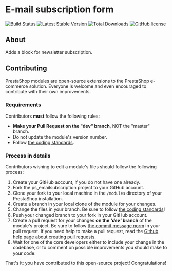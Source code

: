 # E-mail subscription form

[![Build Status](https://travis-ci.com/PrestaShop/ps_emailsubscription.svg?branch=master)](https://travis-ci.com/PrestaShop/ps_emailsubscription)
[![Latest Stable Version](https://poser.pugx.org/PrestaShop/ps_emailsubscription/v)](//packagist.org/packages/PrestaShop/ps_emailsubscription)
[![Total Downloads](https://poser.pugx.org/PrestaShop/ps_emailsubscription/downloads)](//packagist.org/packages/PrestaShop/ps_emailsubscription)
[![GitHub license](https://img.shields.io/github/license/PrestaShop/ps_emailsubscription)](https://github.com/PrestaShop/ps_emailsubscription/LICENSE.md)

## About

Adds a block for newsletter subscription.

## Contributing

PrestaShop modules are open-source extensions to the PrestaShop e-commerce solution. Everyone is welcome and even encouraged to contribute with their own improvements.

### Requirements

Contributors **must** follow the following rules:

* **Make your Pull Request on the "dev" branch**, NOT the "master" branch.
* Do not update the module's version number.
* Follow [the coding standards][1].

### Process in details

Contributors wishing to edit a module's files should follow the following process:

1. Create your GitHub account, if you do not have one already.
2. Fork the ps_emailsubscription project to your GitHub account.
3. Clone your fork to your local machine in the ```/modules``` directory of your PrestaShop installation.
4. Create a branch in your local clone of the module for your changes.
5. Change the files in your branch. Be sure to follow [the coding standards][1]!
6. Push your changed branch to your fork in your GitHub account.
7. Create a pull request for your changes **on the _'dev'_ branch** of the module's project. Be sure to follow [the commit message norm][2] in your pull request. If you need help to make a pull request, read the [Github help page about creating pull requests][3].
8. Wait for one of the core developers either to include your change in the codebase, or to comment on possible improvements you should make to your code.

That's it: you have contributed to this open-source project! Congratulations!

[1]: http://doc.prestashop.com/display/PS16/Coding+Standards
[2]: http://doc.prestashop.com/display/PS16/How+to+write+a+commit+message
[3]: https://help.github.com/articles/using-pull-requests
